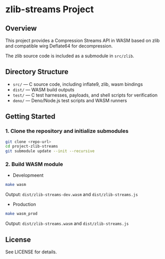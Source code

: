 # zlib-streams Project

## Overview

This project provides a Compression Streams API in WASM based on zlib and compatible wirg Deflate64 for decompression.

The zlib source code is included as a submodule in `src/zlib`.

## Directory Structure

- `src/` — C source code, including inflate9, zlib, wasm bindings
- `dist/` — WASM build outputs
- `test/` — C test harnesses, payloads, and shell scripts for verification
- `deno/` — Deno/Node.js test scripts and WASM runners

## Getting Started

### 1. Clone the repository and initialize submodules
```sh
git clone <repo-url>
cd project-zlib-streams
git submodule update --init --recursive
```

### 2. Build WASM module
- Developmeent
```sh
make wasm
```
Output: `dist/zlib-streams-dev.wasm` and `dist/zlib-streams.js`

- Production
```sh
make wasm_prod
```
Output: `dist/zlib-streams.wasm` and `dist/zlib-streams.js`

## License
See LICENSE for details.
